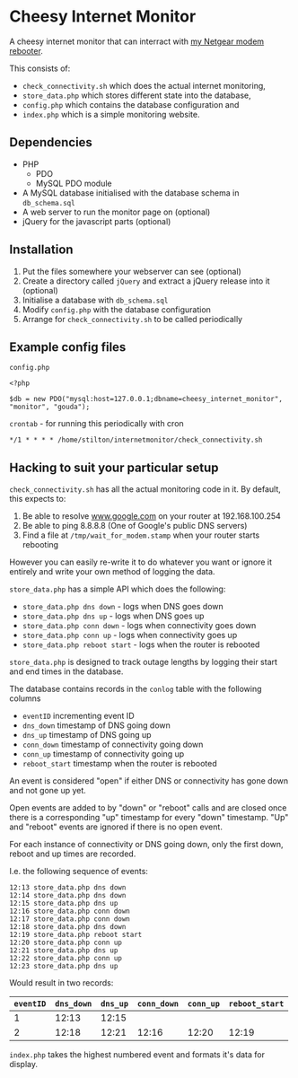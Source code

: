 # Cheesy Internet Monitor

A cheesy internet monitor that can interract with [my Netgear modem rebooter](https://github.com/SkUrRiEr/netgear_modem_rebooter).

This consists of:
 - `check_connectivity.sh` which does the actual internet monitoring,
 - `store_data.php` which stores different state into the database,
 - `config.php` which contains the database configuration and
 - `index.php` which is a simple monitoring website.

## Dependencies

 - PHP
   - PDO
   - MySQL PDO module
 - A MySQL database initialised with the database schema in `db_schema.sql`
 - A web server to run the monitor page on (optional)
 - jQuery for the javascript parts (optional)

## Installation

1. Put the files somewhere your webserver can see (optional)
2. Create a directory called `jQuery` and extract a jQuery release into it (optional)
3. Initialise a database with `db_schema.sql`
4. Modify `config.php` with the database configuration
5. Arrange for `check_connectivity.sh` to be called periodically

## Example config files

`config.php`
```
<?php

$db = new PDO("mysql:host=127.0.0.1;dbname=cheesy_internet_monitor", "monitor", "gouda");
```

`crontab` - for running this periodically with cron
```
*/1 * * * * /home/stilton/internetmonitor/check_connectivity.sh
```

## Hacking to suit your particular setup

`check_connectivity.sh` has all the actual monitoring code in it. By default, this expects to:

1. Be able to resolve www.google.com on your router at 192.168.100.254
2. Be able to ping 8.8.8.8 (One of Google's public DNS servers)
3. Find a file at `/tmp/wait_for_modem.stamp` when your router starts rebooting

However you can easily re-write it to do whatever you want or ignore it entirely and write your own method of logging the data.

`store_data.php` has a simple API which does the following:
 - `store_data.php dns down` - logs when DNS goes down
 - `store_data.php dns up` - logs when DNS goes up
 - `store_data.php conn down` - logs when connectivity goes down
 - `store_data.php conn up` - logs when connectivity goes up
 - `store_data.php reboot start` - logs when the router is rebooted

`store_data.php` is designed to track outage lengths by logging their start and end times in the database.

The database contains records in the `conlog` table with the following columns
 - `eventID` incrementing event ID
 - `dns_down` timestamp of DNS going down
 - `dns_up` timestamp of DNS going up
 - `conn_down` timestamp of connectivity going down
 - `conn_up` timestamp of connectivity going up
 - `reboot_start` timestamp when the router is rebooted

An event is considered "open" if either DNS or connectivity has gone down and not gone up yet.

Open events are added to by "down" or "reboot" calls and are closed once there is a corresponding "up" timestamp for every "down" timestamp. "Up" and "reboot" events are ignored if there is no open event.

For each instance of connectivity or DNS going down, only the first down, reboot and up times are recorded.

I.e. the following sequence of events:

```
12:13 store_data.php dns down
12:14 store_data.php dns down
12:15 store_data.php dns up
12:16 store_data.php conn down
12:17 store_data.php conn down
12:18 store_data.php dns down
12:19 store_data.php reboot start
12:20 store_data.php conn up
12:21 store_data.php dns up
12:22 store_data.php conn up
12:23 store_data.php dns up
```

Would result in two records:

| `eventID` | `dns_down` | `dns_up` | `conn_down` | `conn_up` | `reboot_start` |
| --------- | ---------- | -------- | ----------- | --------- | -------------- |
| 1         | 12:13      | 12:15    |             |           |                |
| 2         | 12:18      | 12:21    | 12:16       | 12:20     | 12:19          |

`index.php` takes the highest numbered event and formats it's data for display.
